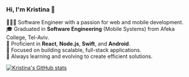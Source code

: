 ### Hi, I'm Kristina 👋

👩🏼‍💻 Software Engineer with a passion for web and mobile development.  
🎓 Graduated in **Software Engineering** (Mobile Systems) from Afeka College, Tel-Aviv.  
🌟 Proficient in **React**, **Node.js**, **Swift**, and **Android**.  
💼 Focused on building scalable, full-stack applications.  
🚀 Always learning and evolving to create efficient solutions.

[![Kristina's GitHub stats](https://github-readme-stats.vercel.app/api?username=KristinaKolesnyk&show_icons=true&theme=slateorange)](https://github.com/KristinaKolesnyk/github-readme-stats)
